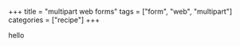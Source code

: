 +++
title = "multipart web forms"
tags = ["form", "web", "multipart"]
categories = ["recipe"]
+++

hello
